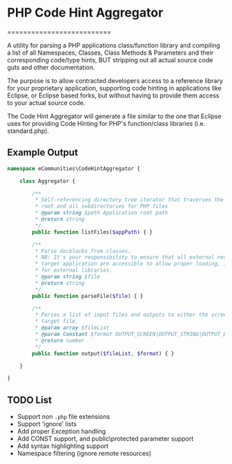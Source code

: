 # PHP Code Hint Aggregator
==========================

A utility for parsing a PHP applications class/function library and compiling a list of all Namespaces, Classes, Class Methods & Parameters and their corresponding code/type hints, BUT stripping out all actual source code guts and other documentation.  

The purpose is to allow contracted developers access to a reference library for your proprietary application, supporting code hinting in applications like Eclipse, or Eclipse based forks, but without having to provide them access to your actual source code.

The Code Hint Aggregator will generate a file similar to the one that Eclipse uses for providing Code Hinting for PHP's function/class libraries (i.e. standard.php).  

## Example Output
```php
namespace eCommunities\CodeHintAggregator {

	class Aggregator {

		/**
		 * Self-referencing directory tree iterator that traverses the application path
		 * root and all subdirectories for PHP files
		 * @param string $path Application root path
		 * @return string
		 */
		public function listFiles($appPath) { }

		/**
		 * Parse docblocks from classes.
		 * NB: It's your responsibility to ensure that all external resources for the
		 * target application are accessible to allow proper loading, i.e. use declarations
		 * for external libraries.
		 * @param string $file
		 * @return string
		 */
		public function parseFile($file) { }

		/**
		 * Parses a list of input files and outputs to either the screen [default] or a
		 * target file.
		 * @param array $fileList
		 * @param Constant $format OUTPUT_SCREEN|OUTPUT_STRING|OUTPUT_DOWNLOAD|OUTPUT_FILE
		 * @return number
		 */
		public function output($fileList, $format) { }

	}

}
```

## TODO List
- Support non `.php` file extensions
- Support 'ignore' lists
- Add proper Exception handling
- Add CONST support, and public\protected parameter support
- Add syntax highlighting support
- Namespace filtering (ignore remote resources)
